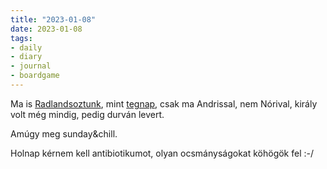 ```yaml
---
title: "2023-01-08"
date: 2023-01-08
tags:
- daily
- diary
- journal
- boardgame
---
```


Ma is [Radlandsoztunk](https://boardgamegeek.com/boardgame/329082/radlands), mint [tegnap](/daily-notes/2023-01-07), csak ma Andrissal, nem Nórival, király volt még mindig, pedig durván levert.

Amúgy meg sunday&chill.

Holnap kérnem kell antibiotikumot, olyan ocsmányságokat köhögök fel :-/